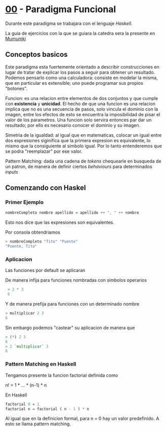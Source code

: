 # [00](https://github.com/tomasanchez/pps/) - Paradigma Funcional

Durante este paradigma se trabajara con el lenguaje *Haskell*.

La guia de ejercicios con la que se guiara la catedra sera la presente en [Mumumki](https://mumuki.io/paths)

## Conceptos basicos

Este paradigma esta fuertemente orientado a describir construcciones en lugar de tratar de explicar los pasos a seguir para obtener un resultado.
Podemos pensarlo como una calculadora: consiste en modelar la misma, que en particular es extensible; uno puede programar sus propios "botones".

Funcion: es una relacion entre elementos de dos conjuntos y que cumple con **existencia** y **unicidad**. El hecho de que una funcion es una relacion implica que no es una secuencia de pasos, solo vincula el dominio con la imagen, entre los efectos de esto se encuentra la imposibilidad de pisar el valor de los parametros.
Una funcion solo servira entonces par dar un resultado; por ello es necesario conocer el dominio y su imagen.

Simetria de la igualdad: al igual que en matematicas, colocar un igual entre dos expresiones siginifica que la primera expresion es equivalente, lo mismo que la consiguiente al simbolo igual.
Por lo tanto entenderemos que se podra "reemplazar" por ese valor.

Pattern Matching: dada una cadena de *tokens* chequearle en busqueda de un patron, de manera de definir ciertos *behaviours* para determinados *inputs*

## Comenzando con Haskel

### Primer Ejemplo

```hs
nombreCompleto nombre apellido = apellido ++ ", " ++ nombre
```
Esto nos dice que las expresiones son equivalentes.

Por consola obtendriamos
```hs
> nombreCompleto "Tito" "Puente"
"Puente, Tito"
```
### Aplicacion

Las funciones por default se aplicaran

De manera infija para funciones nombradas con simbolos operarios

```hs
 > 2 * 3
 6
```

Y de manera prefija para funciones con un determinado nombre

```hs
> multiplicar 2 3
6
```
Sin embargo podemos "castear" su aplicacion de manera que

```hs
> (*) 2 3
6
> 2 `multiplicar` 3
6
```
### Pattern Matching en Haskell

Tengamos presente la funcion factorial definida como

n! = 1 * ... * (n-1) * n

En Haskell

```hs
factorial 0 = 1
factorial n = factorial ( n - 1 ) * n
```
Al igual que en la definicion formal, para n = 0 hay un valor predefinido. A esto se llama pattern matching.


